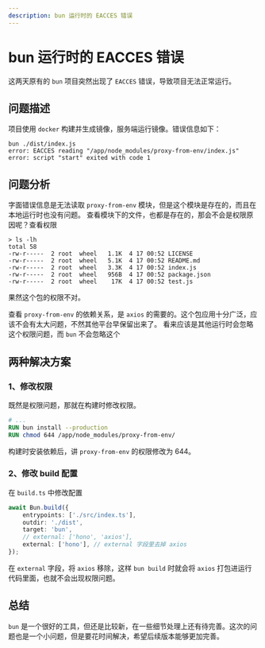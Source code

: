 ```yaml
---
description: bun 运行时的 EACCES 错误
---
```


# bun 运行时的 EACCES 错误

这两天原有的 `bun` 项目突然出现了 `EACCES` 错误，导致项目无法正常运行。

## 问题描述

项目使用 `docker` 构建并生成镜像，服务端运行镜像。错误信息如下：

```shell
bun ./dist/index.js
error: EACCES reading "/app/node_modules/proxy-from-env/index.js"
error: script "start" exited with code 1
```

## 问题分析

字面错误信息是无法读取 `proxy-from-env` 模块，但是这个模块是存在的，而且在本地运行时也没有问题。
查看模块下的文件，也都是存在的，那会不会是权限原因呢？查看权限

```shell
> ls -lh
total 58
-rw-r-----  2 root  wheel   1.1K  4 17 00:52 LICENSE
-rw-r-----  2 root  wheel   5.1K  4 17 00:52 README.md
-rw-r-----  2 root  wheel   3.3K  4 17 00:52 index.js
-rw-r-----  2 root  wheel   956B  4 17 00:52 package.json
-rw-r-----  2 root  wheel    17K  4 17 00:52 test.js
```

果然这个包的权限不对。

查看 `proxy-from-env` 的依赖关系，是 `axios` 的需要的。这个包应用十分广泛，应该不会有太大问题，不然其他平台早保留出来了。
看来应该是其他运行时会忽略这个权限问题，而 `bun` 不会忽略这个

## 两种解决方案

### 1、修改权限

既然是权限问题，那就在构建时修改权限。

```dockerfile
# ...
RUN bun install --production
RUN chmod 644 /app/node_modules/proxy-from-env/
```

构建时安装依赖后，讲 `proxy-from-env` 的权限修改为 644。

### 2、修改 build 配置

在 `build.ts` 中修改配置

```typescript
await Bun.build({
    entrypoints: ['./src/index.ts'],
    outdir: './dist',
    target: 'bun',
    // external: ['hono', 'axios'],
    external: ['hono'], // external 字段里去掉 axios
});
```

在 `external` 字段，将 `axios` 移除，这样 `bun build` 时就会将 `axios` 打包进运行代码里面，也就不会出现权限问题。

## 总结

`bun` 是一个很好的工具，但还是比较新，在一些细节处理上还有待完善。这次的问题也是一个小问题，但是要花时间解决，希望后续版本能够更加完善。
